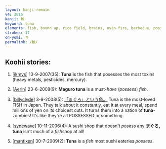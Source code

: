 ```yaml
---
layout: kanji-remain
v4: 2816
kanji: 鮪
keyword: tuna
elements: fish, bound up, rice field, brains, oven-fire, barbecue, possess, possession, by one's side, by one’s side, moon, month, flesh, part of the body
strokes: 17
on-yomi: キ
permalink: /鮪/
---
```


## Koohii stories: 

1) [<a href="http://kanji.koohii.com/profile/ikmys">ikmys</a>] 13-9-2007(35): <strong>Tuna</strong> is the fish that posesses the most toxins (heavy metals, pesticides, mercury).

2) [<a href="http://kanji.koohii.com/profile/Aerin">Aerin</a>] 23-6-2008(9): <strong>Maguro<strong> tuna</strong></strong> is a must-<em>have</em> (<em>possess</em>) <em>fish</em>.

3) [<a href="http://kanji.koohii.com/profile/billyclyde">billyclyde</a>] 3-9-2008(5): <a href="midori://search?text=「まぐろ」という魚。">「まぐろ」という魚。</a> Tuna is the most-loved FISH in Japan. They talk about it constantly, eat it at every meal, spend millions of yen on its choicest cuts. It turns them into a nation of<strong> tuna</strong>-zombies! It&#039;s like they&#039;re all POSSESSED or something.

4) [<a href="http://kanji.koohii.com/profile/synewave">synewave</a>] 10-11-2006(4): A sushi shop that doesn&#039;t <em>posess</em> any <strong>まぐろ,<strong> tuna</strong></strong> isn&#039;t much of a <em>fish</em>shop at all!

5) [<a href="http://kanji.koohii.com/profile/mantixen">mantixen</a>] 30-7-2009(2): <strong>Tuna</strong> is a <em>fish</em> most sushi eateries <em>possess</em>.

